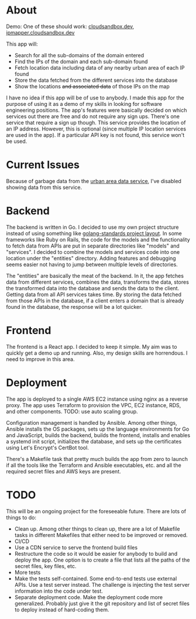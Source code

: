 # About

Demo: One of these should work: [cloudsandbox.dev](https://cloudsandbox.dev/), [ipmapper.cloudsandbox.dev](https://ipmapper.cloudsandbox.dev/)

This app will:

  - Search for all the sub-domains of the domain entered
  - Find the IPs of the domain and each sub-domain found
  - Fetch location data including data of any nearby urban area of each IP found
  - Store the data fetched from the different services into the database
  - Show the locations ~~and associated data~~ of those IPs on the map

I have no idea if this app will be of use to anybody. I made this app for the purpose of using it as a demo of my skills in looking for software engineering positions. The app's features were basically decided on which services out there are free and do not require any sign ups. There's one service that require a sign up though. This service provides the location of an IP address. However, this is optional (since multiple IP location services are used in the app). If a particular API key is not found, this service won't be used.

# Current Issues

Because of garbage data from the [urban area data service](api.teleport.org), I've disabled showing data from this service.

# Backend
The backend is written in Go. I decided to use my own project structure instead of using something like [golang-standards project layout](https://github.com/golang-standards/project-layout). In some frameworks like Ruby on Rails, the code for the models and the functionality to fetch data from APIs are put in separate directories like "models" and "services". I decided to combine the models and services code into one location under the "entities" directory. Adding features and debugging seems easier not having to jump between multiple levels of directories.

The "entities" are basically the meat of the backend. In it, the app fetches data from different services, combines the data, transforms the data, stores the transformed data into the database and sends the data to the client. Getting data from all API services takes time. By storing the data fetched from those APIs in the database, if a client enters a domain that is already found in the database, the response will be a lot quicker.

# Frontend
The frontend is a React app. I decided to keep it simple. My aim was to quickly get a demo up and running. Also, my design skills are horrendous. I need to improve in this area.

# Deployment
The app is deployed to a single AWS EC2 instance using nginx as a reverse proxy. The app uses Terraform to provision the VPC, EC2 instance, RDS, and other components. TODO: use auto scaling group.

Configuration management is handled by Ansible. Among other things, Ansible installs the OS packages, sets up the language environments for Go and JavaScript, builds the backend, builds the frontend, installs and enables a systemd init script, initializes the database, and sets up the certificates using Let's Encrypt's CertBot tool.

There's a Makefile task that pretty much builds the app from zero to launch if all the tools like the Terraform and Ansible executables, etc. and all the required secret files and AWS keys are present.

# TODO

This will be an ongoing project for the foreseeable future. There are lots of things to do:

- Clean up. Among other things to clean up, there are a lot of Makefile tasks in different Makefiles that either need to be improved or removed.
- CI/CD
- Use a CDN service to serve the frontend build files
- Restructure the code so it would be easier for anybody to build and deploy the app. One option is to create a file that lists all the paths of the secret files, key files, etc.
- More tests
- Make the tests self-contained. Some end-to-end tests use external APIs. Use a test server instead. The challenge is injecting the test server information into the code under test.
- Separate deployment code. Make the deployment code more generalized. Probably just give it the git repository and list of secret files to deploy instead of hard-coding them.
